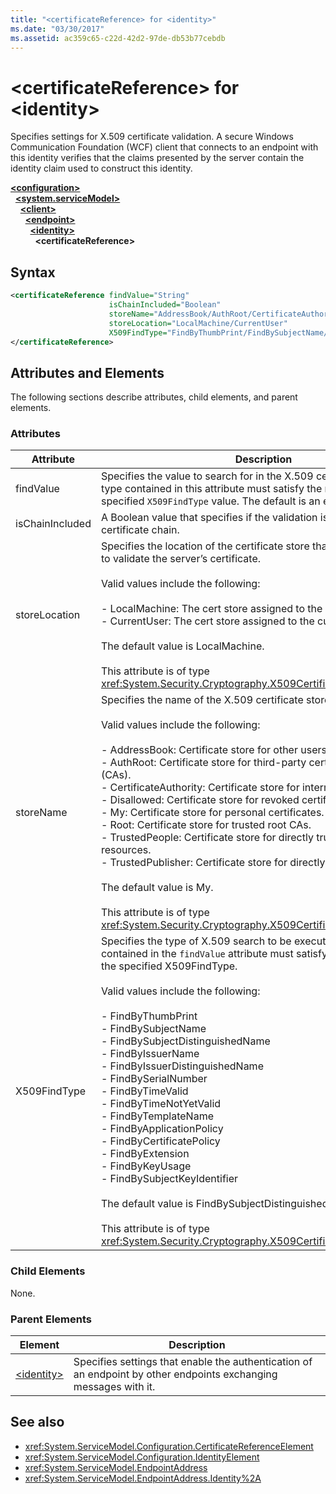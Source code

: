 ```yaml
---
title: "<certificateReference> for <identity>"
ms.date: "03/30/2017"
ms.assetid: ac359c65-c22d-42d2-97de-db53b77cebdb
---
```

# \<certificateReference> for \<identity>
Specifies settings for X.509 certificate validation. A secure Windows Communication Foundation (WCF) client that connects to an endpoint with this identity verifies that the claims presented by the server contain the identity claim used to construct this identity.  
  
[**\<configuration>**](../configuration-element.md)\
&nbsp;&nbsp;[**\<system.serviceModel>**](system-servicemodel.md)\
&nbsp;&nbsp;&nbsp;&nbsp;[**\<client>**](client.md)\
&nbsp;&nbsp;&nbsp;&nbsp;&nbsp;&nbsp;[**\<endpoint>**](endpoint-of-client.md)\
&nbsp;&nbsp;&nbsp;&nbsp;&nbsp;&nbsp;&nbsp;&nbsp;[**\<identity>**](identity.md)\
&nbsp;&nbsp;&nbsp;&nbsp;&nbsp;&nbsp;&nbsp;&nbsp;&nbsp;&nbsp;**\<certificateReference>**  
  
## Syntax  
  
```xml  
<certificateReference findValue="String"
                      isChainIncluded="Boolean"
                      storeName="AddressBook/AuthRoot/CertificateAuthority/Disallowed/My/Root/TrustedPeople/TrustedPublisher"
                      storeLocation="LocalMachine/CurrentUser"
                      X509FindType="FindByThumbPrint/FindBySubjectName/FindBySubjectDistinguishedName/FindByIssuerName/FindByIssuerDistinguishedName/FindBySerialNumber/FindByTimeValid/FindByTimeNotYetValid/FindByTemplateName/FindByApplicationPolicy/FindByCertificatePolicy/FindByExtension/FindByKeyUsage/FindBySubjectKeyIdentifier">
</certificateReference>
```  
  
## Attributes and Elements  
 The following sections describe attributes, child elements, and parent elements.  
  
### Attributes  
  
|Attribute|Description|  
|---------------|-----------------|  
|findValue|Specifies the value to search for in the X.509 certificate store. The type contained in this attribute must satisfy the requirements of the specified `X509FindType` value. The default is an empty string.|  
|isChainIncluded|A Boolean value that specifies if the validation is done using a certificate chain.|  
|storeLocation|Specifies the location of the certificate store that the client can use to validate the server’s certificate.<br /><br /> Valid values include the following:<br /><br /> -   LocalMachine: The cert store assigned to the local machine.<br />-   CurrentUser: The cert store assigned to the current user.<br /><br /> The default value is LocalMachine.<br /><br /> This attribute is of type <xref:System.Security.Cryptography.X509Certificates.StoreLocation>.|  
|storeName|Specifies the name of the X.509 certificate store to open.<br /><br /> Valid values include the following:<br /><br /> -   AddressBook: Certificate store for other users.<br />-   AuthRoot: Certificate store for third-party certification authorities (CAs).<br />-   CertificateAuthority: Certificate store for intermediate CAs.<br />-   Disallowed: Certificate store for revoked certificates.<br />-   My: Certificate store for personal certificates.<br />-   Root: Certificate store for trusted root CAs.<br />-   TrustedPeople: Certificate store for directly trusted people and resources.<br />-   TrustedPublisher: Certificate store for directly trusted publishers.<br /><br /> The default value is My.<br /><br /> This attribute is of type <xref:System.Security.Cryptography.X509Certificates.StoreName>.|  
|X509FindType|Specifies the type of X.509 search to be executed. The type contained in the `findValue` attribute must satisfy the requirements of the specified X509FindType.<br /><br /> Valid values include the following:<br /><br /> -   FindByThumbPrint<br />-   FindBySubjectName<br />-   FindBySubjectDistinguishedName<br />-   FindByIssuerName<br />-   FindByIssuerDistinguishedName<br />-   FindBySerialNumber<br />-   FindByTimeValid<br />-   FindByTimeNotYetValid<br />-   FindByTemplateName<br />-   FindByApplicationPolicy<br />-   FindByCertificatePolicy<br />-   FindByExtension<br />-   FindByKeyUsage<br />-   FindBySubjectKeyIdentifier<br /><br /> The default value is FindBySubjectDistinguishedName.<br /><br /> This attribute is of type <xref:System.Security.Cryptography.X509Certificates.X509FindType>.|  
  
### Child Elements  
 None.  
  
### Parent Elements  
  
|Element|Description|  
|-------------|-----------------|  
|[\<identity>](identity.md)|Specifies settings that enable the authentication of an endpoint by other endpoints exchanging messages with it.|  
  
## See also

- <xref:System.ServiceModel.Configuration.CertificateReferenceElement>
- <xref:System.ServiceModel.Configuration.IdentityElement>
- <xref:System.ServiceModel.EndpointAddress>
- <xref:System.ServiceModel.EndpointAddress.Identity%2A>
